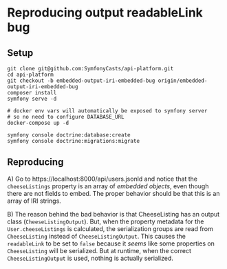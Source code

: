 # Reproducing output readableLink bug

## Setup

```
git clone git@github.com:SymfonyCasts/api-platform.git
cd api-platform
git checkout -b embedded-output-iri-embedded-bug origin/embedded-output-iri-embedded-bug
composer install
symfony serve -d

# docker env vars will automatically be exposed to symfony server
# so no need to configure DATABASE_URL
docker-compose up -d

symfony console doctrine:database:create
symfony console doctrine:migrations:migrate
```

## Reproducing

A) Go to https://localhost:8000/api/users.jsonld and notice
   that the `cheeseListings` property is an array of
   *embedded objects*, even though there are not fields to
   embed. The proper behavior should be that this is an array
   of IRI strings.

B) The reason behind the bad behavior is that CheeseListing has
    an output class (`CheeseListingOutput`). But, when the
    property metadata for the `User.cheeseListings` is calculated,
    the serialization groups are read from `CheeseListing` instead
    of `CheeseListingOutput`. This causes the `readableLink` to be
    set to `false` because it *seems* like some properties on
    `CheeseListing` will be serialized. But at runtime, when the
    correct `CheeseListingOutput` is used, nothing is actually
    serialized. 
